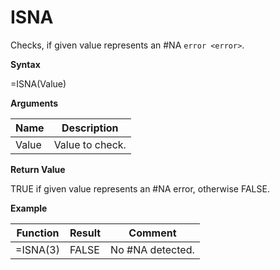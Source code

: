 # ISNA

Checks, if given value represents an \#NA `error <error>`.

**Syntax**

=ISNA(Value)

**Arguments**

| Name  | Description     |
|-------|-----------------|
| Value | Value to check. |

**Return Value**

TRUE if given value represents an \#NA error, otherwise FALSE.

**Example**

| Function | Result | Comment           |
|----------|--------|-------------------|
| =ISNA(3) | FALSE  | No \#NA detected. |
